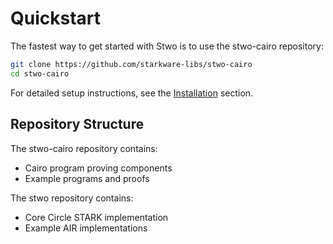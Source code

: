 # Quickstart

The fastest way to get started with Stwo is to use the stwo-cairo repository:

```bash
git clone https://github.com/starkware-libs/stwo-cairo
cd stwo-cairo
```

For detailed setup instructions, see the [Installation](installation.md) section.

## Repository Structure

The stwo-cairo repository contains:

- Cairo program proving components
- Example programs and proofs

The stwo repository contains:

- Core Circle STARK implementation
- Example AIR implementations
